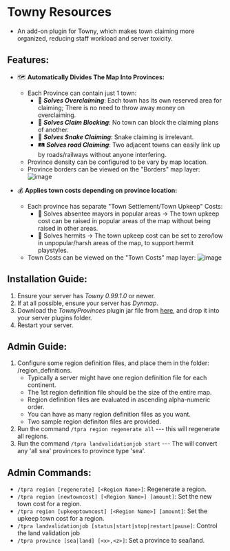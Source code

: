 # Towny Resources
- An add-on plugin for Towny, which makes town claiming more organized, reducing staff workload and server toxicity.

## Features:
- :world_map: **Automatically Divides The Map Into Provinces:**
  - Each Province can contain just 1 town:
    - :money_with_wings: ***Solves Overclaiming***: Each town has its own reserved area for claiming; There is no need to throw away money on overclaiming.
    - :stop_sign: ***Solves Claim Blocking***: No town can block the claiming plans of another.
    - :snake: ***Solves Snake Claiming***: Snake claiming is irrelevant.
    - :railway_track: ***Solves road Claiming***: Two adjacent towns can easily link up by roads/railways without anyone interfering.
  - Province density can be configured to be vary by map location.
  - Province borders can be viewed on the "Borders" map layer: ![image](https://github.com/Goosius1/TownyProvinces/assets/50219223/9eb5849a-4540-49ba-b71f-26c128c3fc56)

- :moneybag: **Applies town costs depending on province location:**
  - Each province has separate "Town Settlement/Town Upkeep" Costs:
    - :tophat: Solves absentee mayors in popular areas -> The town upkeep cost can be raised in popular areas of the map without being raised in other areas.
    - :santa: Solves hermits -> The town upkeep cost can be set to zero/low in unpopular/harsh areas of the map, to support hermit playstyles.
  - Town Costs can be viewed on the "Town Costs" map layer: ![image](https://github.com/Goosius1/TownyProvinces/assets/50219223/b5d6fdee-9625-4b2a-8edd-8a5b221e64e8)

## Installation Guide:
1. Ensure your server has *Towny 0.99.1.0* or newer.
2. If at all possible, ensure your server has *Dynmap*.
3. Download the *TownyProvinces* plugin jar file from [here](https://github.com/TownyAdvanced/TownyProvinces/releases), and drop it into your server plugins folder.
4. Restart your server.

## Admin Guide:
1. Configure some region definition files, and place them in the folder: /region_definitions.
   - Typically a server might have one region definition file for each continent.
   - The 1st region definition file should be the size of the entire map.
   - Region definition files are evaluated in ascending alpha-numeric order.
   - You can have as many region definition files as you want.
   - Two sample region definiton files are provided.
2. Run the command `/tpra region regenerate all` --- this will regenerate all regions.
3. Run the command `/tpra landvalidationjob start` --- The will convert any 'all sea' provinces to province type 'sea'.

## Admin Commands:
- `/tpra region [regenerate] [<Region Name>]`: Regenerate a region.
- `/tpra region [newtowncost] [<Region Name>] [amount]`: Set the new town cost for a region.
- `/tpra region [upkeeptowncost] [<Region Name>] [amount]`: Set the upkeep town cost for a region.
- `/tpra landvalidationjob [status|start|stop|restart|pause]`: Control the land validation job
- `/tpra province [sea|land] [<x>,<z>]`: Set a province to sea/land.
